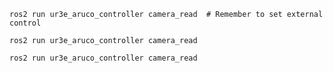 `ros2 run ur3e_aruco_controller camera_read  # Remember to set external control`

`ros2 run ur3e_aruco_controller camera_read `

`ros2 run ur3e_aruco_controller camera_read `
